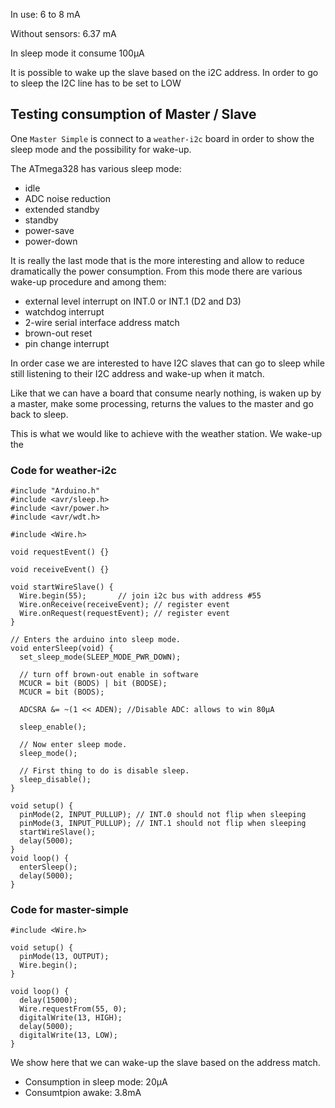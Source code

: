 

In use: 6 to 8 mA

Without sensors: 6.37 mA

In sleep mode it consume 100µA


It is possible to wake up the slave based on the i2C address. In order to go to sleep the I2C line has to be set to LOW

## Testing consumption of Master / Slave

One `Master Simple` is connect to a `weather-i2c` board in order to show the sleep mode and the possibility for wake-up.

The ATmega328 has various sleep mode:
* idle
* ADC noise reduction
* extended standby
* standby
* power-save
* power-down

It is really the last mode that is the more interesting and allow to reduce dramatically the power consumption. From this mode there are various wake-up procedure and among them:
* external level interrupt on INT.0 or INT.1 (D2 and D3)
* watchdog interrupt
* 2-wire serial interface address match
* brown-out reset
* pin change interrupt

In order case we are interested to have I2C slaves that can go to sleep while still listening to their I2C address and wake-up when it match.

Like that we can have a board that consume nearly nothing, is waken up by a master, make some processing, returns the values to the master and go back to sleep.

This is what we would like to achieve with the weather station. We wake-up the  

### Code for weather-i2c

```
#include "Arduino.h"
#include <avr/sleep.h>
#include <avr/power.h>
#include <avr/wdt.h>

#include <Wire.h>

void requestEvent() {}

void receiveEvent() {}

void startWireSlave() {
  Wire.begin(55);       // join i2c bus with address #55
  Wire.onReceive(receiveEvent); // register event
  Wire.onRequest(requestEvent); // register event
}

// Enters the arduino into sleep mode.
void enterSleep(void) {
  set_sleep_mode(SLEEP_MODE_PWR_DOWN);

  // turn off brown-out enable in software
  MCUCR = bit (BODS) | bit (BODSE);
  MCUCR = bit (BODS);

  ADCSRA &= ~(1 << ADEN); //Disable ADC: allows to win 80µA

  sleep_enable();

  // Now enter sleep mode.
  sleep_mode();

  // First thing to do is disable sleep.
  sleep_disable();
}

void setup() {
  pinMode(2, INPUT_PULLUP); // INT.0 should not flip when sleeping
  pinMode(3, INPUT_PULLUP); // INT.1 should not flip when sleeping
  startWireSlave();
  delay(5000);
}
void loop() {
  enterSleep();
  delay(5000);
}
```

### Code for master-simple

```
#include <Wire.h>

void setup() {
  pinMode(13, OUTPUT);
  Wire.begin();
}

void loop() {
  delay(15000);
  Wire.requestFrom(55, 0);
  digitalWrite(13, HIGH);
  delay(5000);
  digitalWrite(13, LOW);
}
```

We show here that we can wake-up the slave based on the address match.

* Consumption in sleep mode: 20µA
* Consumtpion awake: 3.8mA

